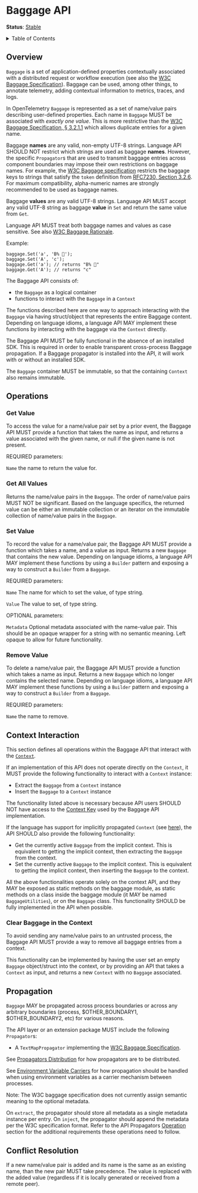 # Baggage API

**Status**: [Stable](../document-status.md)

<details>
<summary>Table of Contents</summary>

<!-- toc -->

- [Overview](#overview)
- [Operations](#operations)
  * [Get Value](#get-value)
  * [Get All Values](#get-all-values)
  * [Set Value](#set-value)
  * [Remove Value](#remove-value)
- [Context Interaction](#context-interaction)
  * [Clear Baggage in the Context](#clear-baggage-in-the-context)
- [Propagation](#propagation)
- [Conflict Resolution](#conflict-resolution)

<!-- tocstop -->

</details>

## Overview

`Baggage` is a set of application-defined properties contextually associated
with a distributed request or workflow execution (see also the [W3C Baggage
Specification][w3c]). Baggage can be used, among other things, to annotate
telemetry, adding contextual information to metrics, traces, and logs.

In OpenTelemetry `Baggage` is represented as a set of name/value pairs
describing user-defined properties. Each name in `Baggage` MUST be associated
with _exactly one value_. This is more restrictive than the [W3C Baggage
Specification, § 3.2.1.1](https://www.w3.org/TR/baggage/#baggage-string)
which allows duplicate entries for a given name.

Baggage **names** are any valid, non-empty UTF-8 strings. Language API SHOULD NOT
restrict which strings are used as baggage **names**. However, the
specific `Propagator`s that are used to transmit baggage entries across
component boundaries may impose their own restrictions on baggage names.
For example, the [W3C Baggage specification](https://www.w3.org/TR/baggage/#key)
restricts the baggage keys to strings that satisfy the `token` definition
from [RFC7230, Section 3.2.6](https://datatracker.ietf.org/doc/html/rfc7230#section-3.2.6).
For maximum compatibility, alpha-numeric names are strongly recommended
to be used as baggage names.

Baggage **values** are any valid UTF-8 strings. Language API MUST accept
any valid UTF-8 string as baggage **value** in `Set` and return the same
value from `Get`.

Language API MUST treat both baggage names and values as case sensitive.
See also [W3C Baggage Rationale](https://github.com/w3c/baggage/blob/main/baggage/HTTP_HEADER_FORMAT_RATIONALE.md#case-sensitivity-of-keys).

Example:

```
baggage.Set('a', 'B% 💼');
baggage.Set('A', 'c');
baggage.Get('a'); // returns "B% 💼"
baggage.Get('A'); // returns "c"
```

The Baggage API consists of:

- the `Baggage` as a logical container
- functions to interact with the `Baggage` in a `Context`

The functions described here are one way to approach interacting with the
`Baggage` via having struct/object that represents the entire Baggage content.
Depending on language idioms, a language API MAY implement these functions by
interacting with the baggage via the `Context` directly.

The Baggage API MUST be fully functional in the absence of an installed SDK.
This is required in order to enable transparent cross-process Baggage
propagation. If a Baggage propagator is installed into the API, it will work
with or without an installed SDK.

The `Baggage` container MUST be immutable, so that the containing `Context`
also remains immutable.

## Operations

### Get Value

To access the value for a name/value pair set by a prior event, the Baggage API
MUST provide a function that takes the name as input, and returns a value
associated with the given name, or null if the given name is not present.

REQUIRED parameters:

`Name` the name to return the value for.

### Get All Values

Returns the name/value pairs in the `Baggage`. The order of name/value pairs
MUST NOT be significant. Based on the language specifics, the returned
value can be either an immutable collection or an iterator on the immutable
collection of name/value pairs in the `Baggage`.

### Set Value

To record the value for a name/value pair, the Baggage API MUST provide a
function which takes a name, and a value as input. Returns a new `Baggage`
that contains the new value. Depending on language idioms, a language API MAY
implement these functions by using a `Builder` pattern and exposing a way to
construct a `Builder` from a `Baggage`.

REQUIRED parameters:

`Name` The name for which to set the value, of type string.

`Value` The value to set, of type string.

OPTIONAL parameters:

`Metadata` Optional metadata associated with the name-value pair. This should be
an opaque wrapper for a string with no semantic meaning. Left opaque to allow
for future functionality.

### Remove Value

To delete a name/value pair, the Baggage API MUST provide a function which
takes a name as input. Returns a new `Baggage` which no longer contains the
selected name. Depending on language idioms, a language API MAY
implement these functions by using a `Builder` pattern and exposing a way to
construct a `Builder` from a `Baggage`.

REQUIRED parameters:

`Name` the name to remove.

## Context Interaction

This section defines all operations within the Baggage API that interact with
the [`Context`](../context/README.md).

If an implementation of this API does not operate directly on the `Context`, it
MUST provide the following functionality to interact with a `Context` instance:

- Extract the `Baggage` from a `Context` instance
- Insert the `Baggage` to a `Context` instance

The functionality listed above is necessary because API users SHOULD NOT have
access to the [Context Key](../context/api.md#create-a-key) used by the
Baggage API implementation.

If the language has support for implicitly propagated `Context` (see
[here](../context/api.md#global-operations-optional)), the API SHOULD also
provide the following functionality:

- Get the currently active `Baggage` from the implicit context. This is
equivalent to getting the implicit context, then extracting the `Baggage` from
the context.
- Set the currently active `Baggage` to the implicit context. This is equivalent
to getting the implicit context, then inserting the `Baggage` to the context.

All the above functionalities operate solely on the context API, and they MAY be
exposed as static methods on the baggage module, as static methods on a class
inside the baggage module (it MAY be named `BaggageUtilities`), or on the
`Baggage` class. This functionality SHOULD be fully implemented in the API when
possible.

### Clear Baggage in the Context

To avoid sending any name/value pairs to an untrusted process, the Baggage API
MUST provide a way to remove all baggage entries from a context.

This functionality can be implemented by having the user set an empty `Baggage`
object/struct into the context, or by providing an API that takes a `Context` as
input, and returns a new `Context` with no `Baggage` associated.

## Propagation

`Baggage` MAY be propagated across process boundaries or across any arbitrary
boundaries (process, $OTHER_BOUNDARY1, $OTHER_BOUNDARY2, etc) for various
reasons.

The API layer or an extension package MUST include the following `Propagator`s:

* A `TextMapPropagator` implementing the [W3C Baggage Specification][w3c].

See [Propagators Distribution](../propagators/api.md#propagators-distribution)
for how propagators are to be distributed.

See [Environment Variable Carriers](../context/env-carriers.md) for how propagation should
be handled when using environment variables as a carrier mechanism between
processes.

Note: The W3C baggage specification does not currently assign semantic meaning
to the optional metadata.

On `extract`, the propagator should store all metadata as a single metadata instance per entry.
On `inject`, the propagator should append the metadata per the W3C specification format.
Refer to the API Propagators
[Operation](../propagators/api.md#operations) section for the
additional requirements these operations need to follow.

## Conflict Resolution

If a new name/value pair is added and its name is the same as an existing name,
than the new pair MUST take precedence. The value is replaced with the added
value (regardless if it is locally generated or received from a remote peer).

[w3c]: https://www.w3.org/TR/baggage/
